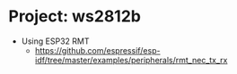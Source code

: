 # Project: ws2812b

* Using ESP32 RMT
  * https://github.com/espressif/esp-idf/tree/master/examples/peripherals/rmt_nec_tx_rx

